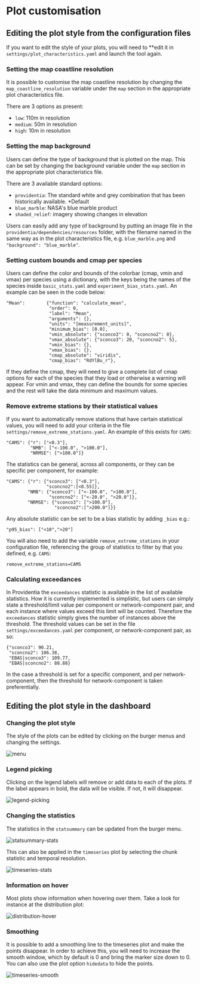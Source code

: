 # Plot customisation

## Editing the plot style from the configuration files

If you want to edit the style of your plots, you will need to **edit it in `settings/plot_characteristics.yaml` and launch the tool again.

### Setting the map coastline resolution

It is possible to customise the map coastline resolution by changing the `map_coastline_resolution` variable under the `map` section in the appropriate plot characteristics file. 

There are 3 options as present:
- `low`: 110m in resolution
- `medium`: 50m in resolution
- `high`: 10m in resolution

### Setting the map background

Users can define the type of background that is plotted on the map. This can be set by changing the background variable under the `map` section in the appropriate plot characteristics file.

There are 3 available standard options:
- `providentia`: The standard white and grey combination that has been historically available. *Default
- `blue_marble`: NASA's blue marble product
- `shaded_relief`: imagery showing changes in elevation 

Users can easily add any type of background by putting an image file in the `providentia/dependencies/resources` folder, with the filename named in the same way as in the plot characteristics file, e.g. `blue_marble.png` and `"background": "blue_marble"`. 

### Setting custom bounds and cmap per species

Users can define the color and bounds of the colorbar (cmap, vmin and vmax) per species using a dictionary, with the keys being the names of the species inside `basic_stats.yaml` and `experiment_bias_stats.yaml`. An example can be seen in the code below:

```
"Mean":        {"function": "calculate_mean", 
                "order": 0, 
                "label": "Mean", 
                "arguments": {}, 
                "units": "[measurement_units]", 
                "minimum_bias": [0.0],
                "vmin_absolute": {"sconco3": 0, "sconcno2": 0},
                "vmax_absolute": {"sconco3": 20, "sconcno2": 5}, 
                "vmin_bias": {}, 
                "vmax_bias": {},
                "cmap_absolute": "viridis",
                "cmap_bias": "RdYlBu_r"},
```

If they define the cmap, they will need to give a complete list of cmap options for each of the species that they load or otherwise a warning will appear. For vmin and vmax, they can define the bounds for some species and the rest will take the data minimum and maximum values.

### Remove extreme stations by their statistical values

If you want to automatically remove stations that have certain statistical values, you will need to add your criteria in the file `settings/remove_extreme_stations.yaml`. An example of this exists for `CAMS`:

```
"CAMS": {"r": ["<0.3"],
         "NMB": ["<-100.0", ">100.0"],
         "NRMSE": [">100.0"]}
```
The statistics can be general, across all components, or they can be specific per component, for example:

 ```
"CAMS": {"r": {"sconco3": ["<0.3"], 
                "sconcno2":[<0.55]},
         "NMB": {"sconco3": ["<-100.0", ">100.0"], 
                 "sconcno2": ["<-20.0", ">20.0"]},
         "NRMSE": {"sconco3": [">100.0"], 
                   "sconcno2":[">200.0"]}}
```

Any absolute statistic can be set to be a bias statistic by adding `_bias` e.g.: 
 
```
"p95_bias": ["<10",">20"]
```

You will also need to add the variable `remove_extreme_stations` in your configuration file, referencing the group of statistics to filter by that you defined, e.g. `CAMS`:

```
remove_extreme_stations=CAMS
```
### Calculating exceedances

In Providentia the `exceedances` statistic is available in the list of available statistics. How it is currently implemented is simplistic, but users can simply state a threshold/limit value per component or network-component pair, and each instance where values exceed this limit will be counted. Therefore the `exceedances` statistic simply gives the number of instances above the threshold. The threshold values can be set in the file `settings/exceedances.yaml` per component, or network-component pair, as so: 

```
{"sconco3": 90.21, 
 "sconcno2": 106.38,
 "EBAS|sconco3": 109.77,
 "EBAS|sconcno2": 88.88}
```
In the case a threshold is set for a specific component, and per network-component, then the threshold for network-component is taken preferentially.   

## Editing the plot style in the dashboard

### Changing the plot style

The style of the plots can be edited by clicking on the burger menus and changing the settings.

![menu](uploads/da0d2d3ea1533c9796c04f523fe4b405/menu.png)

### Legend picking

Clicking on the legend labels will remove or add data to each of the plots. If the label appears in bold, the data will be visible. If not, it will disappear.

![legend-picking](uploads/a086b5a2dbaa85c5225283a3a7748bc2/legend-picking.png)

### Changing the statistics

The statistics in the `statsummary` can be updated from the burger menu.

![statsummary-stats](uploads/9d8e2ffed938715b6214140d43396e03/statsummary-stats.png)

This can also be applied in the `timeseries` plot by selecting the chunk statistic and temporal resolution.

![timeseries-stats](uploads/d47bf10f90f072bb6ae5c5173296f94e/timeseries-stats.jpg)

### Information on hover

Most plots show information when hovering over them. Take a look for instance at the distribution plot:

![distribution-hover](uploads/6dba75dae832578194f9f412bb8f27a7/distribution-hover.png)

### Smoothing

It is possible to add a smoothing line to the timeseries plot and make the points disappear. In order to achieve this, you will need to increase the smooth window, which by default is 0 and bring the marker size down to 0. You can also use the plot option `hidedata` to hide the points. 

![timeseries-smooth](uploads/aaeed1a0fa2bdc9d957c28f59df5db09/timeseries-smooth.png)